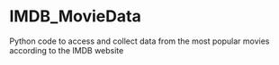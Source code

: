 # IMDB_MovieData
Python code to access and collect data from the most popular movies according to the IMDB website

